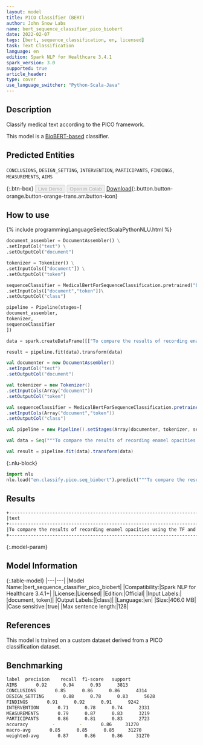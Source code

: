 ```yaml
---
layout: model
title: PICO Classifier (BERT)
author: John Snow Labs
name: bert_sequence_classifier_pico_biobert
date: 2022-02-07
tags: [bert, sequence_classification, en, licensed]
task: Text Classification
language: en
edition: Spark NLP for Healthcare 3.4.1
spark_version: 3.0
supported: true
article_header:
type: cover
use_language_switcher: "Python-Scala-Java"
---
```



## Description


Classify medical text according to the PICO framework.


This model is a [BioBERT-based](https://github.com/dmis-lab/biobert) classifier.


## Predicted Entities


`CONCLUSIONS`, `DESIGN_SETTING`, `INTERVENTION`, `PARTICIPANTS`, `FINDINGS`, `MEASUREMENTS`, `AIMS`


{:.btn-box}
<button class="button button-orange" disabled>Live Demo</button>
<button class="button button-orange" disabled>Open in Colab</button>
[Download](https://s3.amazonaws.com/auxdata.johnsnowlabs.com/clinical/models/bert_sequence_classifier_pico_biobert_en_3.4.1_3.0_1644265236813.zip){:.button.button-orange.button-orange-trans.arr.button-icon}


## How to use






<div class="tabs-box" markdown="1">
{% include programmingLanguageSelectScalaPythonNLU.html %}

```python
document_assembler = DocumentAssembler() \
.setInputCol("text") \
.setOutputCol("document")

tokenizer = Tokenizer() \
.setInputCols(["document"]) \
.setOutputCol("token")

sequenceClassifier = MedicalBertForSequenceClassification.pretrained("bert_sequence_classifier_pico", "en", "clinical/models")\
.setInputCols(["document","token"])\
.setOutputCol("class")

pipeline = Pipeline(stages=[
document_assembler, 
tokenizer,
sequenceClassifier    
])

data = spark.createDataFrame([["To compare the results of recording enamel opacities using the TF and modified DDE indices."]]).toDF("text")

result = pipeline.fit(data).transform(data)
```
```scala
val documenter = new DocumentAssembler() 
.setInputCol("text") 
.setOutputCol("document")

val tokenizer = new Tokenizer()
.setInputCols(Array("document"))
.setOutputCol("token")

val sequenceClassifier = MedicalBertForSequenceClassification.pretrained("bert_sequence_classifier_pico_biobert", "en", "clinical/models")
.setInputCols(Array("document","token"))
.setOutputCol("class")

val pipeline = new Pipeline().setStages(Array(documenter, tokenizer, sequenceClassifier))

val data = Seq("""To compare the results of recording enamel opacities using the TF and modified DDE indices.""").toDS.toDF("text")

val result = pipeline.fit(data).transform(data)
```


{:.nlu-block}
```python
import nlu
nlu.load("en.classify.pico.seq_biobert").predict("""To compare the results of recording enamel opacities using the TF and modified DDE indices.""")
```

</div>


## Results


```bash
+-------------------------------------------------------------------------------------------+------+
|text                                                                                       |result|
+-------------------------------------------------------------------------------------------+------+
|To compare the results of recording enamel opacities using the TF and modified DDE indices.|[AIMS]|
+-------------------------------------------------------------------------------------------+------+
```


{:.model-param}
## Model Information


{:.table-model}
|---|---|
|Model Name:|bert_sequence_classifier_pico_biobert|
|Compatibility:|Spark NLP for Healthcare 3.4.1+|
|License:|Licensed|
|Edition:|Official|
|Input Labels:|[document, token]|
|Output Labels:|[class]|
|Language:|en|
|Size:|406.0 MB|
|Case sensitive:|true|
|Max sentence length:|128|


## References


This model is trained on a custom dataset derived from a PICO classification dataset.


## Benchmarking


```bash
label  precision    recall  f1-score   support
AIMS       0.92      0.94      0.93      3813
CONCLUSIONS       0.85      0.86      0.86      4314
DESIGN_SETTING       0.88      0.78      0.83      5628
FINDINGS       0.91      0.92      0.91      9242
INTERVENTION       0.71      0.78      0.74      2331
MEASUREMENTS       0.79      0.87      0.83      3219
PARTICIPANTS       0.86      0.81      0.83      2723
accuracy         -         -       0.86     31270
macro-avg       0.85      0.85      0.85     31270
weighted-avg       0.87      0.86      0.86     31270
```
